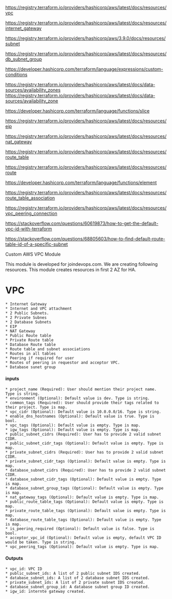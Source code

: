 https://registry.terraform.io/providers/hashicorp/aws/latest/docs/resources/vpc

https://registry.terraform.io/providers/hashicorp/aws/latest/docs/resources/internet_gateway

https://registry.terraform.io/providers/hashicorp/aws/3.9.0/docs/resources/subnet

https://registry.terraform.io/providers/hashicorp/aws/latest/docs/resources/db_subnet_group

https://developer.hashicorp.com/terraform/language/expressions/custom-conditions

https://registry.terraform.io/providers/hashicorp/aws/latest/docs/data-sources/availability_zones
https://registry.terraform.io/providers/hashicorp/aws/latest/docs/data-sources/availability_zone

https://developer.hashicorp.com/terraform/language/functions/slice

https://registry.terraform.io/providers/hashicorp/aws/latest/docs/resources/eip

https://registry.terraform.io/providers/hashicorp/aws/latest/docs/resources/nat_gateway

https://registry.terraform.io/providers/hashicorp/aws/latest/docs/resources/route_table

https://registry.terraform.io/providers/hashicorp/aws/latest/docs/resources/route

https://developer.hashicorp.com/terraform/language/functions/element

https://registry.terraform.io/providers/hashicorp/aws/latest/docs/resources/route_table_association

https://registry.terraform.io/providers/hashicorp/aws/latest/docs/resources/vpc_peering_connection

https://stackoverflow.com/questions/60619873/how-to-get-the-default-vpc-id-with-terraform

https://stackoverflow.com/questions/68805603/how-to-find-default-route-table-id-of-a-specific-subnet



Custom AWS VPC Module

This module is developed for joindevops.com. We are creating following resources. This module creates resources in first 2 AZ for HA.

# VPC
    * Internet Gateway
    * Internet and VPC attachment
    * 2 Public Subnets.
    * 2 Private Subnes
    * 2 Database Subnets
    * EIP
    * NAT Gateway
    * Public Route table
    * Private Route table
    * Database Route table
    * Route table and subnet associations
    * Routes in all tables
    * Peering if required for user
    * Routes of peering in requestor and acceptor VPC.
    * Database sunet group

#### inputs
    * project_name (Required): User should mention their project name. Type is string.
    * environment (Optional): Default value is dev. Type is string.
    * common_tags (Required): User should provide their tags related to their project. Type is map.
    * vpc_cidr (Optional): Default value is 10.0.0.0/16. Type is string.
    * enable_dns_hostnames (Optional): Default value is true. Type is bool.
    * vpc_tags (Optional): Default value is empty. Type is map.
    * igw_tags (Optional): Default value is empty. Type is map.
    * public_subnet_cidrs (Required): User has to provide 2 valid subnet CIDR.
    * public_subnet_cidr_tags (Optional): Default value is empty. Type is map.
    * private_subnet_cidrs (Required): User has to provide 2 valid subnet CIDR.
    * private_subnet_cidr_tags (Optional): Default value is empty. Type is map.
    * database_subnet_cidrs (Required): User has to provide 2 valid subnet CIDR.
    * database_subnet_cidr_tags (Optional): Default value is empty. Type is map.
    * database_subnet_group_tags (Optional): Default value is empty. Type is map.
    * nat_gateway_tags (Optional): Default value is empty. Type is map.
    * public_route_table_tags (Optional): Default value is empty. Type is map.
    * private_route_table_tags (Optional): Default value is empty. Type is map.
    * database_route_table_tags (Optional): Default value is empty. Type is map.
    * is_peering_required (Optional): Default value is false. Type is bool.
    * acceptor_vpc_id (Optional): Default value is empty, default VPC ID would be taken. Type is string.
    * vpc_peering_tags (Optional): Default value is empty. Type is map.
#### Outputs
    * vpc_id: VPC ID
    * public_subnet_ids: A list of 2 public subnet IDS created.
    * database_subnet_ids: A list of 2 database subnet IDS created.
    * private_subnet_ids: A list of 2 private subnet IDS created.
    * database_subnet_group_id: A database subnet group ID created.
    * igw_id: internte gateway created.


